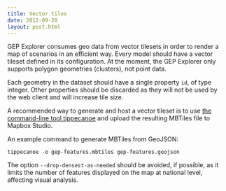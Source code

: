 ```yaml
---
title: Vector tiles
date: 2012-09-28
layout: post.html
---
```


GEP Explorer consumes geo data from vector tilesets in order to render a map of scenarios in an efficient way. Every model should have a vector tileset defined in its configuration. At the moment, the GEP Explorer only supports polygon geometries (clusters), not point data.

Each geometry in the dataset should have a single property `id`, of type integer. Other properties should be discarded as they will not be used by the web client and will increase tile size.

A recommended way to generate and host a vector tileset is to use [the command-line tool tippecanoe](https://www.npmjs.com/package/tippecanoe) and upload the resulting MBTiles file to Mapbox Studio.

An example command to generate MBTiles from GeoJSON:


    tippecanoe -o gep-features.mbtiles gep-features.geojson

The option `--drop-densest-as-needed` should be avoided, if possible, as it limits the number of features displayed on the map at national level, affecting visual analysis.